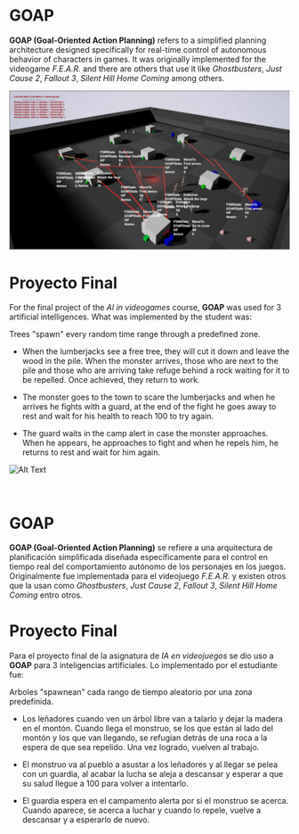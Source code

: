 # GOAP

**GOAP (Goal-Oriented Action Planning)** refers to a simplified planning architecture designed specifically for real-time control of autonomous behavior of characters in games. It was originally implemented for the videogame *F.E.A.R.* and there are others that use it like *Ghostbusters*, *Just Cause 2*, *Fallout 3*, *Silent Hill Home Coming* among others.

![Image](../Resources/GOAP.png)

# Proyecto Final

For the final project of the *AI in videogames* course, **GOAP** was used for 3 artificial intelligences. What was implemented by the student was:

Trees "spawn" every random time range through a predefined zone.

- When the lumberjacks see a free tree, they will cut it down and leave the wood in the pile. When the monster arrives, those who are next to the pile and those who are arriving take refuge behind a rock waiting for it to be repelled. Once achieved, they return to work.

 - The monster goes to the town to scare the lumberjacks and when he arrives he fights with a guard, at the end of the fight he goes away to rest and wait for his health to reach 100 to try again.

 - The guard waits in the camp alert in case the monster approaches. When he appears, he approaches to fight and when he repels him, he returns to rest and wait for him again.

![Alt Text](../Resources/Simulation.gif)

<br/>



# GOAP

**GOAP (Goal-Oriented Action Planning)** se refiere a una arquitectura de planificación simplificada diseñada específicamente para el control en tiempo real del comportamiento autónomo de los personajes en los juegos. Originalmente fue implementada para el videojuego *F.E.A.R.* y existen otros que la usan como *Ghostbusters*, *Just Cause 2*, *Fallout 3*, *Silent Hill Home Coming* entro otros.

# Proyecto Final

Para el proyecto final de la asignatura de *IA en videojuegos* se dio uso a **GOAP** para 3 inteligencias artificiales. Lo implementado por el estudiante fue:

Arboles "spawnean" cada rango de tiempo aleatorio por una zona predefinida.

-  Los leñadores cuando ven un árbol libre van a talarlo y dejar la madera en el montón. Cuando llega el monstruo, se los que están al lado del montón y los que van llegando, se refugian detrás de una roca a la espera de que sea repelido. Una vez logrado, vuelven al trabajo.

 - El monstruo va al pueblo a asustar a los leñadores y al llegar se pelea con un guardia, al acabar la lucha se aleja a descansar y esperar a que su salud llegue a 100 para volver a intentarlo.

 - El guardia espera en el campamento alerta por si el monstruo se acerca. Cuando aparece, se acerca a luchar y cuando lo repele, vuelve a descansar y a esperarlo de nuevo.

